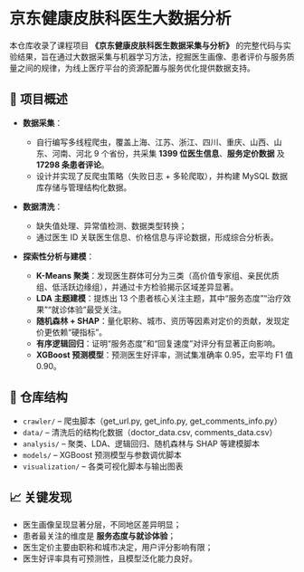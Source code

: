 # 京东健康皮肤科医生大数据分析

本仓库收录了课程项目 **《京东健康皮肤科医生数据采集与分析》** 的完整代码与实验结果，旨在通过大数据采集与机器学习方法，挖掘医生画像、患者评价与服务质量之间的规律，为线上医疗平台的资源配置与服务优化提供数据支持。

## 📌 项目概述

* **数据采集**：

  * 自行编写多线程爬虫，覆盖上海、江苏、浙江、四川、重庆、山西、山东、河南、河北 9 个省份，共采集 **1399 位医生信息**、**服务定价数据** 及 **17298 条患者评论**。
  * 设计并实现了反爬虫策略（失败日志 + 多轮爬取），并构建 MySQL 数据库存储与管理结构化数据。

* **数据清洗**：

  * 缺失值处理、异常值检测、数据类型转换；
  * 通过医生 ID 关联医生信息、价格信息与评论数据，形成综合分析表。

* **探索性分析与建模**：

  * **K-Means 聚类**：发现医生群体可分为三类（高价值专家组、亲民优质组、低活跃边缘组），并通过卡方检验揭示区域差异显著。
  * **LDA 主题建模**：提炼出 13 个患者核心关注主题，其中“服务态度”“治疗效果”“就诊体验”最受关注。
  * **随机森林 + SHAP**：量化职称、城市、资历等因素对定价的贡献，发现定价更依赖“硬指标”。
  * **有序逻辑回归**：证明“服务态度”和“回复速度”对评分有显著正向影响。
  * **XGBoost 预测模型**：预测医生好评率，测试集准确率 0.95，宏平均 F1 值 0.90。

## 📂 仓库结构

* `crawler/` – 爬虫脚本（get\_url.py, get\_info.py, get\_comments\_info.py）
* `data/` – 清洗后的结构化数据（doctor\_data.csv, comments\_data.csv）
* `analysis/` – 聚类、LDA、逻辑回归、随机森林与 SHAP 等建模脚本
* `models/` – XGBoost 预测模型与参数调优脚本
* `visualization/` – 各类可视化脚本与输出图表

## 📈 关键发现

* 医生画像呈现显著分层，不同地区差异明显；
* 患者最关注的维度是 **服务态度与就诊体验**；
* 医生定价主要由职称和城市决定，用户评分影响有限；
* 医生好评率具有可预测性，且模型泛化能力良好。


